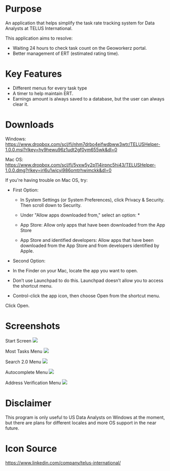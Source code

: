 # Purpose
An application that helps simplify the task rate tracking system for Data Analysts at TELUS International.  

This application aims to resolve:
* Waiting 24 hours to check task count on the Geoworkerz portal.
* Better management of ERT (estimated rating time).

# Key Features
* Different menus for every task type
* A timer to help maintain ERT.
* Earnings amount is always saved to a database, but the user can always clear it.
  
# Downloads
Windows: https://www.dropbox.com/scl/fi/nhm7drbo4eifwdbww3wtr/TELUSHelper-1.0.0.msi?rlkey=hy9hewu96z1udt2gf0ym655wk&dl=0

Mac OS: https://www.dropbox.com/scl/fi/5yxw5y2p114irpnc5hi43/TELUSHelper-1.0.0.dmg?rlkey=irl6u1wicyi986omtrhwimckk&dl=0

If you're having trouble on Mac OS, try:

* First Option: 

  - In System Settings (or System Preferences), click Privacy & Security. Then scroll down to Security.

  - Under "Allow apps downloaded from," select an option: *

  - App Store: Allow only apps that have been downloaded from the App Store

  - App Store and identified developers: Allow apps that have been downloaded from the App Store and from developers identified by Apple.

* Second Option:
- In the Finder on your Mac, locate the app you want to open.

- Don’t use Launchpad to do this. Launchpad doesn’t allow you to access the shortcut menu.

- Control-click the app icon, then choose Open from the shortcut menu.

Click Open.
# Screenshots
Start Screen
![](https://i.ibb.co/r267yzF/Screenshot-2024-02-16-155645.png)

Most Tasks Menu
![](https://i.ibb.co/xCXQxzk/Screenshot-2024-02-16-155706.png)

Search 2.0 Menu
![](https://i.ibb.co/XSP1XKG/Screenshot-2024-02-16-155735.png)

Autocomplete Menu
![](https://i.ibb.co/nB85gFk/Screenshot-2024-02-16-155759.png)

Address Verification Menu
![](https://i.ibb.co/RBQFYSG/Screenshot-2024-02-16-155815.png)

# Disclaimer 
This program is only useful to US Data Analysts on Windows at the moment, but there are plans for different locales and more OS support in the near future.

# Icon Source
https://www.linkedin.com/company/telus-international/
